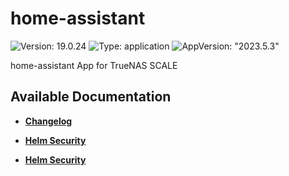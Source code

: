 # home-assistant

![Version: 19.0.24](https://img.shields.io/badge/Version-19.0.24-informational?style=flat-square) ![Type: application](https://img.shields.io/badge/Type-application-informational?style=flat-square) ![AppVersion: "2023.5.3"](https://img.shields.io/badge/AppVersion-"2023.5.3"-informational?style=flat-square)

home-assistant App for TrueNAS SCALE

## Available Documentation

- [**Changelog**](CHANGELOG)

- [**Helm Security**](container-security)

- [**Helm Security**](helm-security)

